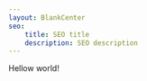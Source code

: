 ```yaml
---
layout: BlankCenter
seo:
    title: SEO title
    description: SEO description
---
```


Hellow world!